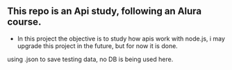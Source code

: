 ## This repo is an Api study, following an Alura course.

- In this project the objective is to study how apis work with node.js, i may upgrade this project in the future, but for now it is done. 

using .json to save testing data, no DB is being used here.
